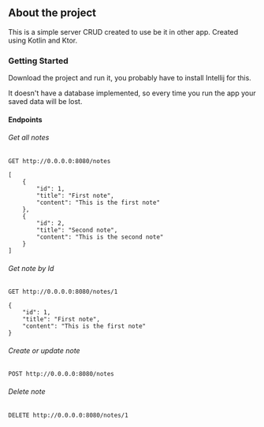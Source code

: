 ## About the project

This is a simple server CRUD created to use be it in other app.
Created using Kotlin and Ktor.


### Getting Started

Download the project and run it, you probably have to install Intellij for this.

It doesn't have a database implemented, so every time you run the app your saved data will be lost.

#### Endpoints

###### Get all notes
```
GET http://0.0.0.0:8080/notes

[
    {
        "id": 1,
        "title": "First note",
        "content": "This is the first note"
    },
    {
        "id": 2,
        "title": "Second note",
        "content": "This is the second note"
    }
]

```

###### Get note by Id
```
GET http://0.0.0.0:8080/notes/1

{
    "id": 1,
    "title": "First note",
    "content": "This is the first note"
}

```

###### Create or update note
```
POST http://0.0.0.0:8080/notes
```


###### Delete note
```
DELETE http://0.0.0.0:8080/notes/1
```
